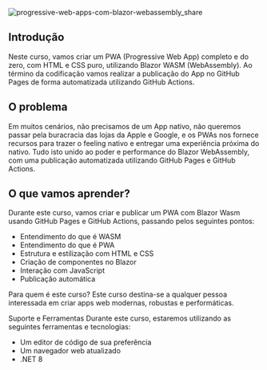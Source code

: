 ![progressive-web-apps-com-blazor-webassembly_share](https://github.com/balta-io/3006/assets/965305/4b4458f2-42e9-4e68-a219-ae88b3a4a11c)

## Introdução
Neste curso, vamos criar um PWA (Progressive Web App) completo e do zero, com HTML e CSS puro, utilizando Blazor WASM (WebAssembly). Ao término da codificação vamos realizar a publicação do App no GitHub Pages de forma automatizada utilizando GitHub Actions.

## O problema
Em muitos cenários, não precisamos de um App nativo, não queremos passar pela buracracia das lojas da Apple e Google, e os PWAs nos fornece recursos para trazer o feeling nativo e entregar uma experiência próxima do nativo. Tudo isto unido ao poder e performance do Blazor WebAssembly, com uma publicação automatizada utilizando GitHub Pages e GitHub Actions.

## O que vamos aprender?
Durante este curso, vamos criar e publicar um PWA com Blazor Wasm usando GitHub Pages e GitHub Actions, passando pelos seguintes pontos:
* Entendimento do que é WASM
* Entendimento do que é PWA
* Estrutura e estilização com HTML e CSS
* Criação de componentes no Blazor
* Interação com JavaScript
* Publicação automática

Para quem é este curso?
Este curso destina-se a qualquer pessoa interessada em criar apps web modernas, robustas e performáticas.

Suporte e Ferramentas
Durante este curso, estaremos utilizando as seguintes ferramentas e tecnologias:
* Um editor de código de sua preferência
* Um navegador web atualizado
* .NET 8
